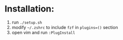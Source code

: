 # Installation:

1. run `./setup.sh`
2. modify `~/.zshrc` to include `fzf` in `plugins=()` section
3. open vim and run `:PlugInstall`
